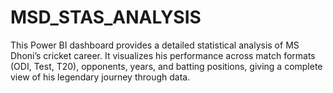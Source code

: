 # MSD_STAS_ANALYSIS
This Power BI dashboard provides a detailed statistical analysis of MS Dhoni’s cricket career. It visualizes his performance across match formats (ODI, Test, T20), opponents, years, and batting positions, giving a complete view of his legendary journey through data.
